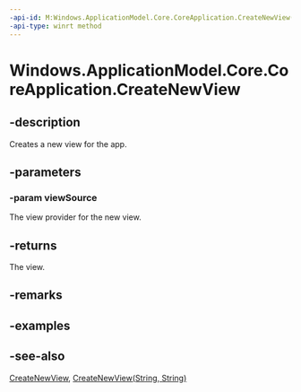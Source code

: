 ```yaml
---
-api-id: M:Windows.ApplicationModel.Core.CoreApplication.CreateNewView(Windows.ApplicationModel.Core.IFrameworkViewSource)
-api-type: winrt method
---
```


<!-- Method syntax
public Windows.ApplicationModel.Core.CoreApplicationView CreateNewView(Windows.ApplicationModel.Core.IFrameworkViewSource viewSource)
-->

# Windows.ApplicationModel.Core.CoreApplication.CreateNewView

## -description
Creates a new view for the app.

## -parameters
### -param viewSource
The view provider for the new view.

## -returns
The view.

## -remarks

## -examples

## -see-also
[CreateNewView](coreapplication_createnewview_888060163.md), [CreateNewView(String, String)](coreapplication_createnewview_563301789.md)